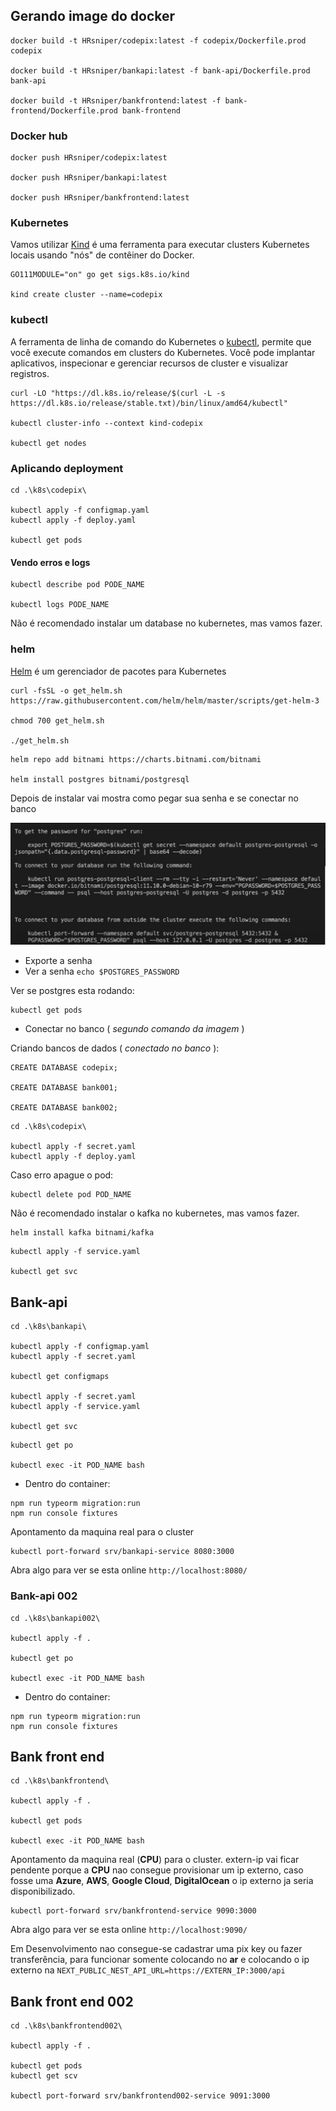 ## Gerando image do docker

```
docker build -t HRsniper/codepix:latest -f codepix/Dockerfile.prod codepix

docker build -t HRsniper/bankapi:latest -f bank-api/Dockerfile.prod bank-api

docker build -t HRsniper/bankfrontend:latest -f bank-frontend/Dockerfile.prod bank-frontend
```

### Docker hub

```
docker push HRsniper/codepix:latest

docker push HRsniper/bankapi:latest

docker push HRsniper/bankfrontend:latest
```

### Kubernetes

Vamos utilizar [Kind](https://kind.sigs.k8s.io/) é uma ferramenta para executar clusters Kubernetes locais usando "nós" de contêiner do Docker.

```
GO111MODULE="on" go get sigs.k8s.io/kind

kind create cluster --name=codepix
```

### kubectl

A ferramenta de linha de comando do Kubernetes o [kubectl](https://kubernetes.io/docs/tasks/tools/install-kubectl/), permite que você execute comandos em clusters do Kubernetes. Você pode implantar aplicativos, inspecionar e gerenciar recursos de cluster e visualizar registros.

```
curl -LO "https://dl.k8s.io/release/$(curl -L -s https://dl.k8s.io/release/stable.txt)/bin/linux/amd64/kubectl"

kubectl cluster-info --context kind-codepix

kubectl get nodes
```

### Aplicando deployment

```
cd .\k8s\codepix\

kubectl apply -f configmap.yaml
kubectl apply -f deploy.yaml

kubectl get pods
```

#### Vendo erros e logs

```
kubectl describe pod PODE_NAME

kubectl logs PODE_NAME
```

Não é recomendado instalar um database no kubernetes, mas vamos fazer.

### helm

[Helm](https://helm.sh/) é um gerenciador de pacotes para Kubernetes

```
curl -fsSL -o get_helm.sh https://raw.githubusercontent.com/helm/helm/master/scripts/get-helm-3

chmod 700 get_helm.sh

./get_helm.sh
```

```
helm repo add bitnami https://charts.bitnami.com/bitnami

helm install postgres bitnami/postgresql
```

Depois de instalar vai mostra como pegar sua senha e se conectar no banco

![.github/kubectl_postgres.jpg](.github/kubectl_postgres.jpg)

- Exporte a senha
- Ver a senha `echo $POSTGRES_PASSWORD`

Ver se postgres esta rodando:

```
kubectl get pods
```

- Conectar no banco ( _segundo comando da imagem_ )

Criando bancos de dados ( _conectado no banco_ ):

```
CREATE DATABASE codepix;

CREATE DATABASE bank001;

CREATE DATABASE bank002;
```

```
cd .\k8s\codepix\

kubectl apply -f secret.yaml
kubectl apply -f deploy.yaml
```

Caso erro apague o pod:

```
kubectl delete pod POD_NAME
```

Não é recomendado instalar o kafka no kubernetes, mas vamos fazer.

```
helm install kafka bitnami/kafka
```

```
kubectl apply -f service.yaml

kubectl get svc
```

## Bank-api

```
cd .\k8s\bankapi\

kubectl apply -f configmap.yaml
kubectl apply -f secret.yaml

kubectl get configmaps

kubectl apply -f secret.yaml
kubectl apply -f service.yaml

kubectl get svc
```

```
kubectl get po

kubectl exec -it POD_NAME bash
```

- Dentro do container:

```
npm run typeorm migration:run
npm run console fixtures
```

Apontamento da maquina real para o cluster

```
kubectl port-forward srv/bankapi-service 8080:3000
```

Abra algo para ver se esta online `http://localhost:8080/`

### Bank-api 002

```
cd .\k8s\bankapi002\

kubectl apply -f .

kubectl get po

kubectl exec -it POD_NAME bash

```

- Dentro do container:

```
npm run typeorm migration:run
npm run console fixtures
```

## Bank front end

```
cd .\k8s\bankfrontend\

kubectl apply -f .

kubectl get pods

kubectl exec -it POD_NAME bash
```

Apontamento da maquina real (**CPU**) para o cluster. extern-ip vai ficar pendente
porque a **CPU** nao consegue provisionar um ip externo, caso fosse uma **Azure**, **AWS**,
**Google Cloud**, **DigitalOcean** o ip externo ja seria disponibilizado.

```
kubectl port-forward srv/bankfrontend-service 9090:3000
```

Abra algo para ver se esta online `http://localhost:9090/`

Em Desenvolvimento nao consegue-se cadastrar uma pix key ou fazer transferência,
para funcionar somente colocando no **ar** e colocando o ip externo na `NEXT_PUBLIC_NEST_API_URL=https://EXTERN_IP:3000/api`

## Bank front end 002

```
cd .\k8s\bankfrontend002\

kubectl apply -f .

kubectl get pods
kubectl get scv

kubectl port-forward srv/bankfrontend002-service 9091:3000
```
